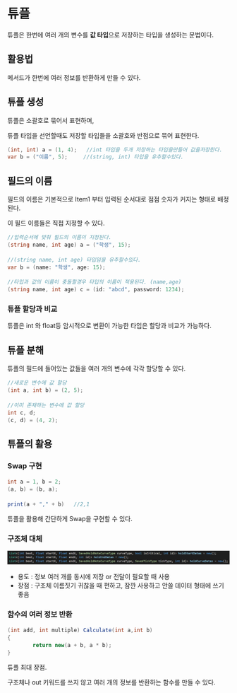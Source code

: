 # 튜플

튜플은 한번에 여러 개의 변수를 **값 타입**으로 저장하는 타입을 생성하는 문법이다.

## 활용법

메서드가 한번에 여러 정보를 반환하게 만들 수 있다.

## 튜플 생성

튜플은 소괄호로 묶어서 표현하며,

튜플 타입을 선언할때도 저장할 타입들을 소괄호와 반점으로 묶어 표현한다.

```csharp
(int, int) a = (1, 4);   //int 타입을 두개 저장하는 타입을만들어 값을저장한다.
var b = ("이름", 5);     //(string, int) 타입을 유추할수있다.
```

## 필드의 이름

필드의 이름은 기본적으로 Item1 부터 입력된 순서대로 점점 숫자가 커지는 형태로 배정된다.

이 필드 이름들은 직접 지정할 수 있다.

```csharp
//입력순서에 맞춰 필드의 이름이 지정된다.
(string name, int age) a = ("학생", 15);

//(string name, int age) 타입임을 유추할수있다.
var b = (name: "학생", age: 15);

//타입과 값의 이름이 충돌할경우 타입의 이름이 적용된다. (name,age)
(string name, int age) c = (id: "abcd", password: 1234);
```

### 튜플 할당과 비교

튜플은 int 와 float등 암시적으로 변환이 가능한 타입은 할당과 비교가 가능하다.

## 튜플 분해

튜플의 필드에 들어있는 값들을 여러 개의 변수에 각각 할당할 수 있다.

```csharp
//새로운 변수에 값 할당
(int a, int b) = (2, 5);

//이미 존재하는 변수에 값 할당
int c, d;
(c, d) = (4, 2);
```

## 튜플의 활용

### Swap 구현

```csharp
int a = 1, b = 2;
(a, b) = (b, a);

print(a + "," + b)   //2,1
```

튜플을 활용해 간단하게 Swap을 구현할 수 있다.

### 구조체 대체

![Untitled](tuple.png)

- 용도 : 정보 여러 개를 동시에 저장 or 전달이 필요할 때 사용
- 장점 : 구조체 이름짓기 귀찮을 때 편하고, 잠깐 사용하고 안쓸 데이터 형태에 쓰기 좋음

### 함수의 여러 정보 반환

```csharp
(int add, int multiple) Calculate(int a,int b)
{
		return new(a + b, a * b);
}
```

튜플 최대 장점.

구조체나 out 키워드를 쓰지 않고 여러 개의 정보를 반환하는 함수를 만들 수 있다.